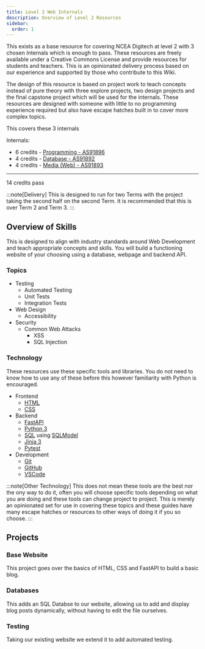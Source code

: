 ```yaml
---
title: Level 2 Web Internals
description: Overview of Level 2 Resources
sidebar:
  order: 1
---
```


This exists as a base resource for covering NCEA Digitech at level 2 with 3 chosen Internals which is enough to pass. These resources are freely available under a Creative Commons License and provide resources for students and teachers. This is an opinionated delivery process based on our experience and supported by those who contribute to this Wiki.

The design of this resource is based on project work to teach concepts instead of pure theory with three explore projects, two design projects and the final capstone project which will be used for the internals. These resources are designed with someone with little to no programming experience required but also have escape hatches built in to cover more complex topics.

This covers these 3 internals

Internals:

- 6 credits - [Programming - AS91896](https://www.nzqa.govt.nz/nqfdocs/ncea-resource/achievements/2019/as91896.pdf)
- 4 credits - [Database - AS91892](https://www.nzqa.govt.nz/nqfdocs/ncea-resource/achievements/2019/as91892.pdf)
- 4 credits - [Media (Web) - AS91893](https://www.nzqa.govt.nz/nqfdocs/ncea-resource/achievements/2019/as91893.pdf)

----

14 credits pass

:::note[Delivery]
This is designed to run for two Terms with the project taking the second half on the second Term. It is recommended that this is over Term 2 and Term 3.
:::

## Overview of Skills

This is designed to align with industry standards around Web Development and teach appropriate concepts and skills. You will build a functioning website of your choosing using a database, webpage and backend API.

### Topics

- Testing
  - Automated Testing
  - Unit Tests
  - Integration Tests
- Web Design
  - Accessibility
- Security
  - Common Web Attacks
    - XSS
    - SQL Injection

### Technology

These resources use these specific tools and libraries. You do not need to know how to use any of these before this however familiarity with Python is encouraged.

- Frontend
  - [HTML](https://developer.mozilla.org/en-US/docs/Web/HTML)
  - [CSS](https://developer.mozilla.org/en-US/docs/Web/CSS)
- Backend
  - [FastAPI](https://fastapi.tiangolo.com/)
  - [Python 3](https://www.python.org/)
  - [SQL](https://www.w3schools.com/sql/) using [SQLModel](https://sqlmodel.tiangolo.com/)
  - [Jinja 3](https://jinja.palletsprojects.com/en/stable/)
  - [Pytest](https://docs.pytest.org/en/stable/)
- Development
  - [Git](https://git-scm.com/)
  - [GitHub](https://github.com/)
  - [VSCode](https://code.visualstudio.com/)

:::note[Other Technology]
This does not mean these tools are the best nor the ony way to do it, often you will choose specific tools depending on what you are doing and these tools can change project to project. This is merely an opinionated set for use in covering these topics and these guides have many escape hatches or resources to other ways of doing it if you so choose.
:::

## Projects

### Base Website

This project goes over the basics of HTML, CSS and FastAPI to build a basic blog.

### Databases

This adds an SQL Databse to our website, allowing us to add and display blog posts dynamically, without having to edit the file ourselves.

### Testing

Taking our existing website we extend it to add automated testing.





